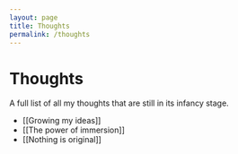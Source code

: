 ```yaml
---
layout: page
title: Thoughts
permalink: /thoughts
---
```


# Thoughts

A full list of all my thoughts that are still in its infancy stage.

- [[Growing my ideas]]
- [[The power of immersion]]
- [[Nothing is original]]

<style>
  .wrapper {
    max-width: 44em;
  }
</style>